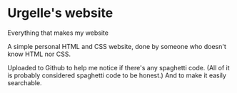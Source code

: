 # Urgelle's website
Everything that makes my website

A simple personal HTML and CSS
website, done by someone who
doesn't know HTML nor CSS.

Uploaded to Github to help me 
notice if there's any spaghetti code.
(All of it is probably considered
spaghetti code to be honest.)
And to make it easily searchable.
